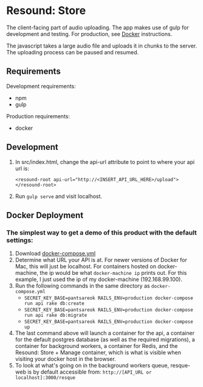 # Resound: Store

The client-facing part of audio uploading.  The app makes use of gulp for development and testing.
For production, see [Docker](#docker) instructions. 

The javascript takes a large audio file and uploads it in chunks to the server.  The uploading process can be paused
and resumed.

## Requirements

Development requirements:

* npm
* gulp

Production requirements:

* docker


## Development

1. In src/index.html, change the api-url attribute to point to where your api url is:
    ```
    <resound-root api-url="http://<INSERT_API_URL_HERE>/upload">
    </resound-root>
    ```

2. Run `gulp serve` and visit localhost.

## Docker Deployment

### The simplest way to get a demo of this product with the default settings:

1. Download [docker-compose.yml](prod/docker-compose.yml)
2. Determine what URL your API is at. For newer versions of Docker for Mac, this will just be localhost. For containers
hosted on docker-machine, the ip would be what `docker-machine ip` prints out. For this example, I just used the ip of my 
docker-machine (192.168.99.100).
3. Run the following commands in the same directory as `docker-compose.yml`
    * `SECRET_KEY_BASE=pantsareok RAILS_ENV=production docker-compose run api rake db:create`
    * `SECRET_KEY_BASE=pantsareok RAILS_ENV=production docker-compose run api rake db:migrate`
    * `SECRET_KEY_BASE=pantsareok RAILS_ENV=production docker-compose up`
4. The last command above will launch a container for the api, a container for the default postgres database (as well
as the required migrations), a container for background workers, a container for Redis, and the Resound: Store + Manage
container, which is what is visible when visiting your docker host in the browser.
5. To look at what's going on in the background workers queue, resque-web is by default accessible from:
    `http://[API_URL or localhost]:3000/resque`
